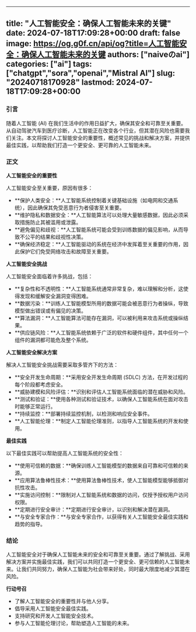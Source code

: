 
---
title: "人工智能安全：确保人工智能未来的关键"
date: 2024-07-18T17:09:28+00:00
draft: false
image: https://og.g0f.cn/api/og?title=人工智能安全：确保人工智能未来的关键
authors: ["naiveのai"]
categories: ["ai"]
tags: ["chatgpt","sora","openai","Mistral AI"]
slug: "20240718170928"
lastmod: 2024-07-18T17:09:28+00:00
---
### 引言

随着人工智能 (AI) 在我们生活中的作用日益扩大，确保其安全和可靠至关重要。从自动驾驶汽车到医疗诊断，人工智能正在改变各个行业，但其潜在风险也需要我们关注。本文将探讨人工智能安全的重要性，概述常见的挑战和解决方案，并提供最佳实践，以帮助我们打造一个更安全、更可靠的人工智能未来。

### 正文

**人工智能安全的重要性**

人工智能安全至关重要，原因有很多：

* **保护人类安全：**人工智能系统控制着关键基础设施（如电网和交通系统），因此确保其免受恶意行为者侵害至关重要。
* **维护隐私和数据安全：**人工智能算法可以处理大量敏感数据，因此必须采取措施防止其被滥用或泄露。
* **避免偏见和歧视：**人工智能系统可能会受到训练数据的偏见影响，从而导致不公平的结果和歧视性决策。
* **确保经济稳定：**人工智能驱动的系统在经济中发挥着至关重要的作用，因此保护它们免受网络攻击和故障至关重要。

**人工智能安全挑战**

人工智能安全面临着许多挑战，包括：

* **复杂性和不透明性：**人工智能系统通常非常复杂，难以理解和分析，这使得发现和缓解安全漏洞变得困难。
* **数据污染：**训练人工智能模型所用的数据可能会被恶意行为者操纵，导致模型做出错误或有偏见的决策。
* **算法漏洞：**人工智能算法可能存在漏洞，可以被利用来攻击系统或操纵结果。
* **供应链风险：**人工智能系统依赖于广泛的软件和硬件组件，其中任何一个组件的漏洞都可能危及整个系统。

**人工智能安全解决方案**

解决人工智能安全挑战需要采取多管齐下的方法：

* **安全开发生命周期：**采用安全开发生命周期 (SDLC) 方法，在开发过程的每个阶段都考虑安全。
* **威胁建模和风险评估：**识别和评估人工智能系统面临的潜在威胁和风险。
* **测试和验证：**使用各种测试和验证技术，以确保人工智能系统在面对攻击时能够正常运行。
* **持续监控：**部署持续监控机制，以检测和响应安全事件。
* **人工智能伦理：**制定人工智能伦理准则，以指导人工智能系统的开发和使用。

**最佳实践**

以下最佳实践可以帮助提高人工智能系统的安全性：

* **使用可信赖的数据：**确保训练人工智能模型的数据来自可靠和可信赖的来源。
* **应用算法鲁棒性技术：**使用算法鲁棒性技术，使人工智能模型能够抵御对抗性攻击。
* **实施访问控制：**限制对人工智能系统和数据的访问，仅授予授权用户访问权限。
* **定期进行安全审计：**定期进行安全审计，以识别和解决潜在漏洞。
* **与安全专家合作：**与安全专家合作，以获得有关人工智能安全最佳实践和趋势的指导。

### 结论

人工智能安全对于确保人工智能未来的安全和可靠至关重要。通过了解挑战、采用解决方案并实施最佳实践，我们可以共同打造一个更安全、更可信赖的人工智能未来。让我们共同努力，确保人工智能为社会带来好处，同时最大限度地减少其潜在风险。

**行动号召**

* 了解人工智能安全的重要性并与他人分享。
* 倡导采用人工智能安全最佳实践。
* 支持研究和开发人工智能安全技术。
* 参与人工智能伦理讨论，帮助塑造人工智能的未来。